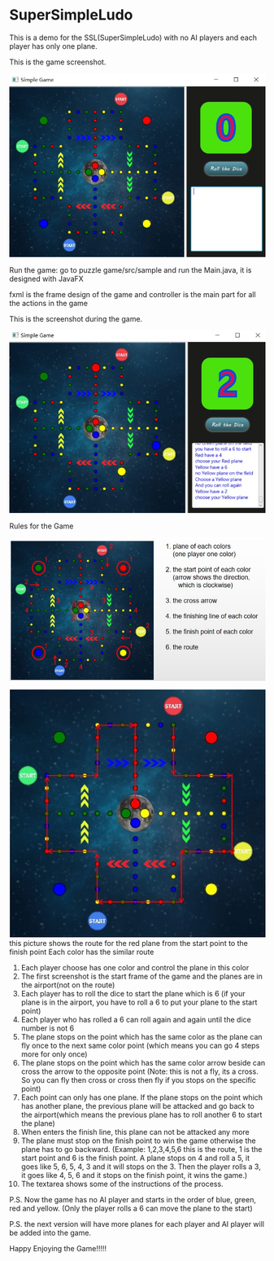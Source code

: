 # SuperSimpleLudo

This is a demo for the SSL(SuperSimpleLudo) with no AI players and each player has only one plane.

This is the game screenshot.

![image](https://github.com/wearewar3/SuperSimpleLudo/raw/master/gameeScreen.jpg)

Run the game: go to puzzle game/src/sample and run the Main.java, it is designed with JavaFX

fxml is the frame design of the game and controller is the main part for all the actions in the game

This is the screenshot during the game.

![image](https://github.com/wearewar3/SuperSimpleLudo/raw/master/gameInPlay.jpg)


Rules for the Game

![image](https://github.com/wearewar3/SuperSimpleLudo/raw/master/gameInfo.jpg)

![image](https://github.com/wearewar3/SuperSimpleLudo/raw/master/redRoute.jpg)
this picture shows the route for the red plane from the start point to the finish point
Each color has the similar route


1. Each player choose has one color and control the plane in this color
2. The first screenshot is the start frame of the game and the planes are in the airport(not on the route)
3. Each player has to roll the dice to start the plane which is 6 
   (if your plane is in the airport, you have to roll a 6 to put your plane to the start point)
4. Each player who has rolled a 6 can roll again and again until the dice number is not 6
5. The plane stops on the point which has the same color as the plane can fly once to the next same color point 
   (which means you can go 4 steps more for only once)
6. The plane stops on the point which has the same color arrow beside can cross the arrow to the opposite point
   (Note: this is not a fly, its a cross. So you can fly then cross or cross then fly if you stops on the specific point)
7. Each point can only has one plane. If the plane stops on the point which has another plane, the previous plane will be attacked and go  back to the airport(which means the previous plane has to roll another 6 to start the plane)
8. When enters the finish line, this plane can not be attacked any more
9. The plane must stop on the finish point to win the game otherwise the plane has to go backward.
   (Example: 1,2,3,4,5,6 this is the route, 1 is the start point and 6 is the finish point. A plane stops on 4 and roll a 5, it goes like 5, 6, 5, 4, 3 and it will stops on the 3. Then the player rolls a 3, it goes like 4, 5, 6 and it stops on the finish point, it wins the game.)
10. The textarea shows some of the instructions of the process.

P.S. Now the game has no AI player and starts in the order of blue, green, red and yellow. (Only the player rolls a 6 can move the plane to the start)

P.S. the next version will have more planes for each player and AI player will be added into the game.

Happy Enjoying the Game!!!!!
